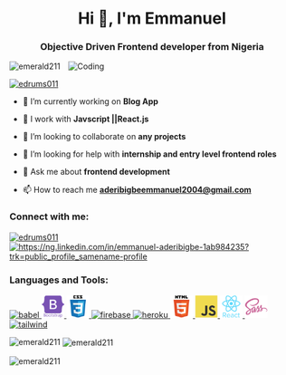 <h1 align="center">Hi 👋, I'm Emmanuel</h1>
<h3 align="center">Objective Driven Frontend developer from Nigeria</h3>
<img align="right" alt="Coding" width="400" src="https://media0.giphy.com/media/qgQUggAC3Pfv687qPC/giphy.gif?cid=ecf05e477u5msbyqc8rq7ihy88p97lq0d3ufrtsxfe6hkf16&rid=giphy.gif&ct=g">

<p align="left"> <img src="https://komarev.com/ghpvc/?username=emerald211&label=Profile%20views&color=0e75b6&style=flat" alt="emerald211" /> </p>

<p align="left"> <a href="https://twitter.com/edrums011" target="blank"><img src="https://img.shields.io/twitter/follow/edrums011?logo=twitter&style=for-the-badge" alt="edrums011" /></a> </p>

- 🔭 I’m currently working on **Blog App**

- 🌱 I work with **Javscript ||React.js**

- 👯 I’m looking to collaborate on **any projects**

- 🤝 I’m looking for help with **internship and entry level frontend roles**

- 💬 Ask me about **frontend development**

- 📫 How to reach me **aderibigbeemmanuel2004@gmail.com**

<h3 align="left">Connect with me:</h3>
<p align="left">
<a href="https://twitter.com/edrums011" target="blank"><img align="center" src="https://raw.githubusercontent.com/rahuldkjain/github-profile-readme-generator/master/src/images/icons/Social/twitter.svg" alt="edrums011" height="30" width="40" /></a>
<a href="https://linkedin.com/in/https://ng.linkedin.com/in/emmanuel-aderibigbe-1ab984235?trk=public_profile_samename-profile" target="blank"><img align="center" src="https://raw.githubusercontent.com/rahuldkjain/github-profile-readme-generator/master/src/images/icons/Social/linked-in-alt.svg" alt="https://ng.linkedin.com/in/emmanuel-aderibigbe-1ab984235?trk=public_profile_samename-profile" height="30" width="40" /></a>
</p>

<h3 align="left">Languages and Tools:</h3>
<p align="left"> <a href="https://babeljs.io/" target="_blank" rel="noreferrer"> <img src="https://www.vectorlogo.zone/logos/babeljs/babeljs-icon.svg" alt="babel" width="40" height="40"/> </a> <a href="https://getbootstrap.com" target="_blank" rel="noreferrer"> <img src="https://raw.githubusercontent.com/devicons/devicon/master/icons/bootstrap/bootstrap-plain-wordmark.svg" alt="bootstrap" width="40" height="40"/> </a> <a href="https://www.w3schools.com/css/" target="_blank" rel="noreferrer"> <img src="https://raw.githubusercontent.com/devicons/devicon/master/icons/css3/css3-original-wordmark.svg" alt="css3" width="40" height="40"/> </a> <a href="https://firebase.google.com/" target="_blank" rel="noreferrer"> <img src="https://www.vectorlogo.zone/logos/firebase/firebase-icon.svg" alt="firebase" width="40" height="40"/> </a> <a href="https://heroku.com" target="_blank" rel="noreferrer"> <img src="https://www.vectorlogo.zone/logos/heroku/heroku-icon.svg" alt="heroku" width="40" height="40"/> </a> <a href="https://www.w3.org/html/" target="_blank" rel="noreferrer"> <img src="https://raw.githubusercontent.com/devicons/devicon/master/icons/html5/html5-original-wordmark.svg" alt="html5" width="40" height="40"/> </a> <a href="https://developer.mozilla.org/en-US/docs/Web/JavaScript" target="_blank" rel="noreferrer"> <img src="https://raw.githubusercontent.com/devicons/devicon/master/icons/javascript/javascript-original.svg" alt="javascript" width="40" height="40"/> </a> <a href="https://reactjs.org/" target="_blank" rel="noreferrer"> <img src="https://raw.githubusercontent.com/devicons/devicon/master/icons/react/react-original-wordmark.svg" alt="react" width="40" height="40"/> </a> <a href="https://sass-lang.com" target="_blank" rel="noreferrer"> <img src="https://raw.githubusercontent.com/devicons/devicon/master/icons/sass/sass-original.svg" alt="sass" width="40" height="40"/> </a> <a href="https://tailwindcss.com/" target="_blank" rel="noreferrer"> <img src="https://www.vectorlogo.zone/logos/tailwindcss/tailwindcss-icon.svg" alt="tailwind" width="40" height="40"/> </a> </p>

<p><img align="left" src="https://github-readme-stats.vercel.app/api/top-langs?username=emerald211&show_icons=true&locale=en&layout=compact" alt="emerald211" /></p>

<p>&nbsp;<img align="center" src="https://github-readme-stats.vercel.app/api?username=emerald211&show_icons=true&locale=en" alt="emerald211" /></p>

<p><img align="center" src="https://github-readme-streak-stats.herokuapp.com/?user=emerald211&" alt="emerald211" /></p>
